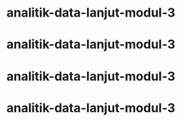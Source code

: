 # analitik-data-lanjut-modul-3
# analitik-data-lanjut-modul-3
# analitik-data-lanjut-modul-3
# analitik-data-lanjut-modul-3
